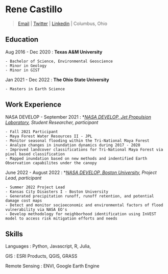 Rene Castillo
===========

> [Email](mcast.m.22@gmail.com) |
> [Twitter](https://twitter.com/Rock_N_Rene) |
> [Linkedin](https://linkedin.com/in/rene-castillo-b91893246) |
> Columbus, Ohio

Education
---------
Aug 2016 - Dec 2020
:   **Texas A&M University**

    - Bachelor of Science, Environmental Geoscience 
    - Minor in Geology 
    - Minor in GIST

Jan 2021 - Dec 2022
:   **The Ohio State University**

    - Masters in Earth Science

Work Experience
---------------

NASA DEVELOP - September 2021
:   **[NASA DEVELOP, Jet Propulsion Laboratory](https://appliedsciences.nasa.gov/), Student Researcher, participant*

    - Fall 2021 Participant
    - Maya Forest Water Resources II - JPL
    - Monitor seasonal flooding within the Tri-National Maya Forest
    - Analyze changes in inundation dynamics during 2017 - 2020
    - Improved landcover classifications for Tri-National Maya Forest via pixel based classification
    - Mapped inundation based on new methods and indentified Earth Observation capabilites under the canopy

June 2022 - August 2022
:   **[NASA DEVELOP, Boston University](https://appliedsciences.nasa.gov/), Project Lead, participant*

    - Summer 2022 Project Lead
    - Kansas City Disasters I - Boston University
    - Generated precipitation runoff, runoff retention, and potential damage cost maps
    - Detect and monitor socioeconomic and environmental factors of flood vulnerability via NASA EO's
    - Develop methodology for neighborhood identification using InVEST model to access risk mitigation efforts and needs

Skills
------

Languages
:   Python, Javascript, R, Julia, 

GIS
:   ESRI Products, QGIS, GRASS 

Remote Sensing
:   ENVI, Google Earth Engine 
